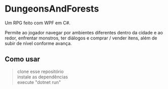 # DungeonsAndForests
Um RPG feito com WPF em C#.

Permite ao jogador navegar por ambientes diferentes dentro da cidade e ao redor, enfrentar monstros, ter diálogos e comprar / vender itens, além de subir de nível conforme avança.

## Como usar
> clone esse repositório  
> instale as dependências  
> execute "dotnet run"  

